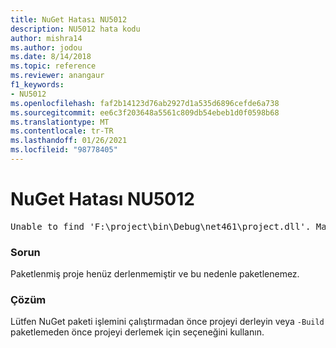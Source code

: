```yaml
---
title: NuGet Hatası NU5012
description: NU5012 hata kodu
author: mishra14
ms.author: jodou
ms.date: 8/14/2018
ms.topic: reference
ms.reviewer: anangaur
f1_keywords:
- NU5012
ms.openlocfilehash: faf2b14123d76ab2927d1a535d6896cefde6a738
ms.sourcegitcommit: ee6c3f203648a5561c809db54ebeb1d0f0598b68
ms.translationtype: MT
ms.contentlocale: tr-TR
ms.lasthandoff: 01/26/2021
ms.locfileid: "98778405"
---
```

# <a name="nuget-error-nu5012"></a>NuGet Hatası NU5012
<pre>Unable to find 'F:\project\bin\Debug\net461\project.dll'. Make sure the project has been built.</pre>

### <a name="issue"></a>Sorun

Paketlenmiş proje henüz derlenmemiştir ve bu nedenle paketlenemez.


### <a name="solution"></a>Çözüm

Lütfen NuGet paketi işlemini çalıştırmadan önce projeyi derleyin veya `-Build` paketlemeden önce projeyi derlemek için seçeneğini kullanın.

